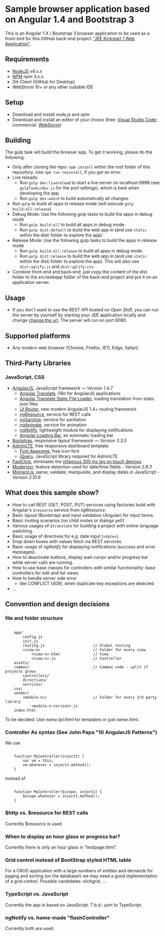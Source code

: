 # Sample browser application based on Angular 1.4 and Bootstrap 3

This is an Angular 1.X / Bootstrap 3 browser application to be used as a front-end for this GitHub back-end project: ["JEE Kickstart 1  Web Application"](https://github.com/giraone/pms-sample-jee-01).

## Requirements
* [NodeJS](http://nodejs.org) *v4.x.x*
* [NPM](https://www.npmjs.com/) *npm 3.x.x.*
* Git-Client (GitHub for Desktop)
* WebStorm 10+ or any other suitable IDE 

## Setup
* Download and install *node.js* and *npm*
* Download and install an editor of your choice (free: [Visual Studio Code](https://code.visualstudio.com/); commercial: [WebStorm](https://www.jetbrains.com/webstorm/))
 
## Building
The gulp task will build the browser app. To get it working, please do the following:
* Only after cloning the repo: `npm install` within the root folder of this repository. Use `npm run reinstall`, if you get an error.
* Live reloads:
  * Run `gulp dev:livereload` to start a live server on localhost:9998 (see `gulpTasks/dev.js` for the port settings), which is best when developing the app.
  * Run `gulp dev:watch` to build automatically all changes.
* Run `gulp` to build all apps in release mode (will execute `gulp build:all:release`)
* Debug Mode: Use the following gulp tasks to build the apps in debug mode
    * Run `gulp build:all` to build all apps in debug mode.
    * Run `gulp dist:default` to build the web app in (and use `static` within the dist/ folder to explore the app).
* Release Mode: Use the following gulp tasks to build the apps in release mode
    * Run `gulp build:all:release` to build all apps in debug mode.
    * Run `gulp dist:release` to build the web app in (and use `static` within the dist/ folder to explore the app). This will also use `dist:uglify:js` and `dist:uglify:css`.
* Combine front-end and back-end: just copy the content of the *dist* folder to the *src/webapp* folder of the back-end project and put it on an application server.

## Usage
* If you don't want to use the REST API hosted on *Open Shift*, you can run the server by yourself by starting your JEE application locally and change [change the url](src/PmsSamleApp/app/init.js#L16). The server will run on port 8080.

## Supported platforms
* Any modern web browser (Chrome, Firefox, IE11, Edge, Safari)

## Third-Party Libraries
### JavaScript, CSS
* [AngularJS](https://angularjs.org/), JavaScript framework — *Version 1.4.7*
  * [Angular Translate](https://github.com/angular-translate/angular-translate), i18n for AngularJS applications
  * [Angular Translate Static File Loader](https://github.com/angular-translate/bower-angular-translate-loader-static-files), loading translation from static json files
  * [UI Router](https://github.com/angular-ui/ui-router), new modern AngularJS 1.4+ routing framework
  * [ngResource](https://docs.angularjs.org/api/ngResource), service for REST calls
  * [ngSanitize](https://docs.angularjs.org/api/ngSanitize), service for sanitation
  * [ngAnimate](https://docs.angularjs.org/api/ngAnimate), service for animation
  * [ngNotify](https://github.com/matowens/ng-notify), lightweight module for displaying notifications
  * [Angular Loading Bar](https://chieffancypants.github.io/angular-loading-bar/), an automatic loading bar
* [Bootstrap](http://getbootstrap.com/), responsive layout framework — *Version 3.3.5*
* [AdminLTE](https://almsaeedstudio.com/preview), free responsive dashboard template
  * [Font Awesome](https://fortawesome.github.io/Font-Awesome/), free icon font
  * [jQuery](https://jquery.com/), JavaScript library required for AdminLTE
* [FastClick](https://github.com/ftlabs/fastclick), eliminates the [infamous 300 ms lag on touch devices](http://developer.telerik.com/featured/300-ms-click-delay-ios-8/)
* [Modernizr](https://modernizr.com), feature detection used for date/time fields - *Version 2.8.3*
* [Moment.js](http://momentjs.com/), parse, validate, manipulate, and display dates in JavaScript - *Version 2.10.6*

## What does this sample show?
* How to call REST (GET, POST, PUT) services using factories build with Angular's `$resource` service from *ngResource*.
* Basic layout (Bootstrap) and input validation (Angular) for input forms.
* Basic routing scenarios (no child routes or dialogs yet!).
* Various usages of `$translate` for building a project with online language switching.
* Basic usage of directives for e.g. date input (`<date>`).
* Drop down boxes with values fetch via REST services.
* Basic usage of *ngNotify* for displaying notifications (success and error messages).
* How to deactivate buttons, display wait cursor and/or progress bar while server calls are running.
* How to use base classes for controllers with similar functionality: base controllers for edit and list views
* How to handle server side error
  * like CONFLICT (409), when duplicate key exceptions are detected
* ...

## Convention and design decisions

### file and folder structure

```

	app/
		config.js
		init.js
		routing.js						// Global routing
		<view-n>						// Folder for every view
			<view-n>.html				// View
			<view-n>.js					// Controller
	assets/
	common/								// Common code - split if projects grows
		controllers/
		directives/
		services/
	css/
	vendor/
		<module-n>/						// Folder for every 2rd party library
			<module-n-version>.js
	index.html

```

To be decided: Use *name.tpl.html* for templates or just *name.html*.

### Controller As syntax (See John Papa "10 AngularJS Patterns")
We use

```

	function MyController(inject1) {
        var vm = this;
		vm.whatever = inject1.method();
	}
```

instead of

```

	function MyController($scope, inject1) {
		$scope.whatever = inject1.method();
	}
```

### $http vs. $resource for REST calls

Currently $resource is used.

### When to display an hour glass or progress bar?

Currently there is only an hour glass in "testpage.html".

### Grid control instead of BootStrap styled HTML table

For a CRUD application with a large numbers of entities and demands for paging and sorting (on the database!) we may need a good implementation of a grid control. Possible candidates: slickgrid, ...

### TypeScript vs. JavaScript

Currently the app is based on JavaScript. T.b.d.: port to TypeScript.

### ngNotify vs. home-made "flashController"

Currently both are used.
